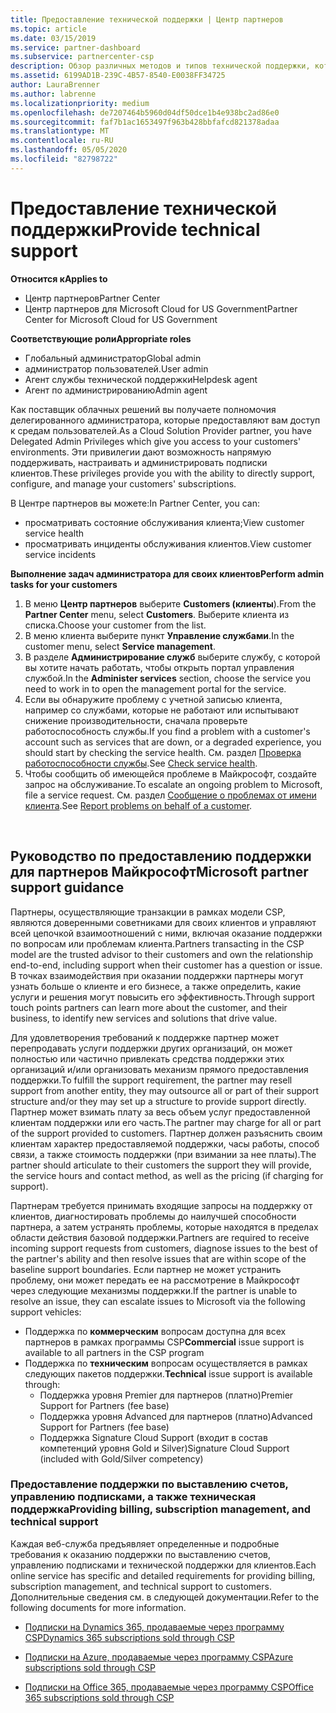 ```yaml
---
title: Предоставление технической поддержки | Центр партнеров
ms.topic: article
ms.date: 03/15/2019
ms.service: partner-dashboard
ms.subservice: partnercenter-csp
description: Обзор различных методов и типов технической поддержки, которые можно предложить клиентам.
ms.assetid: 6199AD1B-239C-4B57-8540-E0038FF34725
author: LauraBrenner
ms.author: labrenne
ms.localizationpriority: medium
ms.openlocfilehash: de7207464b5960d04df50dce1b4e938bc2ad86e0
ms.sourcegitcommit: faf7b1ac1653497f963b428bbfafcd821378adaa
ms.translationtype: MT
ms.contentlocale: ru-RU
ms.lasthandoff: 05/05/2020
ms.locfileid: "82798722"
---
```

# <a name="provide-technical-support"></a><span data-ttu-id="cecf8-103">Предоставление технической поддержки</span><span class="sxs-lookup"><span data-stu-id="cecf8-103">Provide technical support</span></span>

<span data-ttu-id="cecf8-104">**Относится к**</span><span class="sxs-lookup"><span data-stu-id="cecf8-104">**Applies to**</span></span>

-  <span data-ttu-id="cecf8-105">Центр партнеров</span><span class="sxs-lookup"><span data-stu-id="cecf8-105">Partner Center</span></span>
-  <span data-ttu-id="cecf8-106">Центр партнеров для Microsoft Cloud for US Government</span><span class="sxs-lookup"><span data-stu-id="cecf8-106">Partner Center for Microsoft Cloud for US Government</span></span>

<span data-ttu-id="cecf8-107">**Соответствующие роли**</span><span class="sxs-lookup"><span data-stu-id="cecf8-107">**Appropriate roles**</span></span>
-   <span data-ttu-id="cecf8-108">Глобальный администратор</span><span class="sxs-lookup"><span data-stu-id="cecf8-108">Global admin</span></span>
-   <span data-ttu-id="cecf8-109">администратор пользователей.</span><span class="sxs-lookup"><span data-stu-id="cecf8-109">User admin</span></span>
-   <span data-ttu-id="cecf8-110">Агент службы технической поддержки</span><span class="sxs-lookup"><span data-stu-id="cecf8-110">Helpdesk agent</span></span>
-   <span data-ttu-id="cecf8-111">Агент по администрированию</span><span class="sxs-lookup"><span data-stu-id="cecf8-111">Admin agent</span></span>

<span data-ttu-id="cecf8-112">Как поставщик облачных решений вы получаете полномочия делегированного администратора, которые предоставляют вам доступ к средам пользователей.</span><span class="sxs-lookup"><span data-stu-id="cecf8-112">As a Cloud Solution Provider partner, you have Delegated Admin Privileges which give you access to your customers' environments.</span></span> <span data-ttu-id="cecf8-113">Эти привилегии дают возможность напрямую поддерживать, настраивать и администрировать подписки клиентов.</span><span class="sxs-lookup"><span data-stu-id="cecf8-113">These privileges provide you with the ability to directly support, configure, and manage your customers' subscriptions.</span></span>

<span data-ttu-id="cecf8-114">В Центре партнеров вы можете:</span><span class="sxs-lookup"><span data-stu-id="cecf8-114">In Partner Center, you can:</span></span>

-   <span data-ttu-id="cecf8-115">просматривать состояние обслуживания клиента;</span><span class="sxs-lookup"><span data-stu-id="cecf8-115">View customer service health</span></span>
-   <span data-ttu-id="cecf8-116">просматривать инциденты обслуживания клиентов.</span><span class="sxs-lookup"><span data-stu-id="cecf8-116">View customer service incidents</span></span>

<span data-ttu-id="cecf8-117">**Выполнение задач администратора для своих клиентов**</span><span class="sxs-lookup"><span data-stu-id="cecf8-117">**Perform admin tasks for your customers**</span></span>

1.  <span data-ttu-id="cecf8-118">В меню **Центр партнеров** выберите **Customers (клиенты**).</span><span class="sxs-lookup"><span data-stu-id="cecf8-118">From the **Partner Center** menu, select **Customers**.</span></span> <span data-ttu-id="cecf8-119">Выберите клиента из списка.</span><span class="sxs-lookup"><span data-stu-id="cecf8-119">Choose your customer from the list.</span></span>
2.  <span data-ttu-id="cecf8-120">В меню клиента выберите пункт **Управление службами**.</span><span class="sxs-lookup"><span data-stu-id="cecf8-120">In the customer menu, select **Service management**.</span></span>
3.  <span data-ttu-id="cecf8-121">В разделе **Администрирование служб** выберите службу, с которой вы хотите начать работать, чтобы открыть портал управления службой.</span><span class="sxs-lookup"><span data-stu-id="cecf8-121">In the **Administer services** section, choose the service you need to work in to open the management portal for the service.</span></span>
4.  <span data-ttu-id="cecf8-122">Если вы обнаружите проблему с учетной записью клиента, например со службами, которые не работают или испытывают снижение производительности, сначала проверьте работоспособность службы.</span><span class="sxs-lookup"><span data-stu-id="cecf8-122">If you find a problem with a customer's account such as services that are down, or a degraded experience, you should start by checking the service health.</span></span> <span data-ttu-id="cecf8-123">См. раздел [Проверка работоспособности службы](check-service-health.md).</span><span class="sxs-lookup"><span data-stu-id="cecf8-123">See [Check service health](check-service-health.md).</span></span>
5.  <span data-ttu-id="cecf8-124">Чтобы сообщить об имеющейся проблеме в Майкрософт, создайте запрос на обслуживание.</span><span class="sxs-lookup"><span data-stu-id="cecf8-124">To escalate an ongoing problem to Microsoft, file a service request.</span></span> <span data-ttu-id="cecf8-125">См. раздел [Сообщение о проблемах от имени клиента](report-problems-on-behalf-of-a-customer.md).</span><span class="sxs-lookup"><span data-stu-id="cecf8-125">See [Report problems on behalf of a customer](report-problems-on-behalf-of-a-customer.md).</span></span>

 
## <a name="microsoft-partner-support-guidance"></a><span data-ttu-id="cecf8-126">Руководство по предоставлению поддержки для партнеров Майкрософт</span><span class="sxs-lookup"><span data-stu-id="cecf8-126">Microsoft partner support guidance</span></span>

<span data-ttu-id="cecf8-127">Партнеры, осуществляющие транзакции в рамках модели CSP, являются доверенными советниками для своих клиентов и управляют всей цепочкой взаимоотношений с ними, включая оказание поддержки по вопросам или проблемам клиента.</span><span class="sxs-lookup"><span data-stu-id="cecf8-127">Partners transacting in the CSP model are the trusted advisor to their customers and own the relationship end-to-end, including support when their customer has a question or issue.</span></span> <span data-ttu-id="cecf8-128">В точках взаимодействия при оказании поддержки партнеры могут узнать больше о клиенте и его бизнесе, а также определить, какие услуги и решения могут повысить его эффективность.</span><span class="sxs-lookup"><span data-stu-id="cecf8-128">Through support touch points partners can learn more about the customer, and their business, to identify new services and solutions that drive value.</span></span>

<span data-ttu-id="cecf8-129">Для удовлетворения требований к поддержке партнер может перепродавать услуги поддержки других организаций, он может полностью или частично привлекать средства поддержки этих организаций и/или организовать механизм прямого предоставления поддержки.</span><span class="sxs-lookup"><span data-stu-id="cecf8-129">To fulfill the support requirement, the partner may resell support from another entity, they may outsource all or part of their support structure and/or they may set up a structure to provide support directly.</span></span>  <span data-ttu-id="cecf8-130">Партнер может взимать плату за весь объем услуг предоставленной клиентам поддержки или его часть.</span><span class="sxs-lookup"><span data-stu-id="cecf8-130">The partner may charge for all or part of the support provided to customers.</span></span> <span data-ttu-id="cecf8-131">Партнер должен разъяснить своим клиентам характер предоставляемой поддержки, часы работы, способ связи, а также стоимость поддержки (при взимании за нее платы).</span><span class="sxs-lookup"><span data-stu-id="cecf8-131">The partner should articulate to their customers the support they will provide, the service hours and contact method, as well as the pricing (if charging for support).</span></span> 

<span data-ttu-id="cecf8-132">Партнерам требуется принимать входящие запросы на поддержку от клиентов, диагностировать проблемы до наилучшей способности партнера, а затем устранять проблемы, которые находятся в пределах области действия базовой поддержки.</span><span class="sxs-lookup"><span data-stu-id="cecf8-132">Partners are required to receive incoming support requests from customers, diagnose issues to the best of the partner's ability and then resolve issues that are within scope of the baseline support boundaries.</span></span> <span data-ttu-id="cecf8-133">Если партнер не может устранить проблему, они может передать ее на рассмотрение в Майкрософт через следующие механизмы поддержки.</span><span class="sxs-lookup"><span data-stu-id="cecf8-133">If the partner is unable to resolve an issue, they can escalate issues to Microsoft via the following support vehicles:</span></span>

- <span data-ttu-id="cecf8-134">Поддержка по **коммерческим** вопросам доступна для всех партнеров в рамках программы CSP</span><span class="sxs-lookup"><span data-stu-id="cecf8-134">**Commercial** issue support is available to all partners in the CSP program</span></span>
-   <span data-ttu-id="cecf8-135">Поддержка по **техническим** вопросам осуществляется в рамках следующих пакетов поддержки.</span><span class="sxs-lookup"><span data-stu-id="cecf8-135">**Technical** issue support is available through:</span></span>
    -   <span data-ttu-id="cecf8-136">Поддержка уровня Premier для партнеров (платно)</span><span class="sxs-lookup"><span data-stu-id="cecf8-136">Premier Support for Partners (fee base)</span></span>
    -   <span data-ttu-id="cecf8-137">Поддержка уровня Advanced для партнеров (платно)</span><span class="sxs-lookup"><span data-stu-id="cecf8-137">Advanced Support for Partners (fee base)</span></span>
    -   <span data-ttu-id="cecf8-138">Поддержка Signature Cloud Support (входит в состав компетенций уровня Gold и Silver)</span><span class="sxs-lookup"><span data-stu-id="cecf8-138">Signature Cloud Support (included with Gold/Silver competency)</span></span>

### <a name="providing-billing-subscription-management-and-technical-support"></a><span data-ttu-id="cecf8-139">Предоставление поддержки по выставлению счетов, управлению подписками, а также техническая поддержка</span><span class="sxs-lookup"><span data-stu-id="cecf8-139">Providing billing, subscription management, and technical support</span></span> 

<span data-ttu-id="cecf8-140">Каждая веб-служба предъявляет определенные и подробные требования к оказанию поддержки по выставлению счетов, управлению подписками и технической поддержки для клиентов.</span><span class="sxs-lookup"><span data-stu-id="cecf8-140">Each online service has specific and detailed requirements for providing billing, subscription management, and technical support to customers.</span></span> <span data-ttu-id="cecf8-141">Дополнительные сведения см. в следующей документации.</span><span class="sxs-lookup"><span data-stu-id="cecf8-141">Refer to the following documents for more information.</span></span>

-   [<span data-ttu-id="cecf8-142">Подписки на Dynamics 365, продаваемые через программу CSP</span><span class="sxs-lookup"><span data-stu-id="cecf8-142">Dynamics 365 subscriptions sold through CSP</span></span>](https://www.microsoftpartnercommunity.com/t5/CSP/Microsoft-Partner-Support-Guidance/m-p/5262#M30)

-   [<span data-ttu-id="cecf8-143">Подписки на Azure, продаваемые через программу CSP</span><span class="sxs-lookup"><span data-stu-id="cecf8-143">Azure subscriptions sold through CSP</span></span>](https://www.microsoftpartnercommunity.com/t5/CSP/Microsoft-Partner-Support-Guidance/m-p/5263#M31)

-   [<span data-ttu-id="cecf8-144">Подписки на Office 365, продаваемые через программу CSP</span><span class="sxs-lookup"><span data-stu-id="cecf8-144">Office 365 subscriptions sold through CSP</span></span>](https://www.microsoftpartnercommunity.com/t5/CSP/Microsoft-Partner-Support-Guidance/m-p/5264#M32)
 



